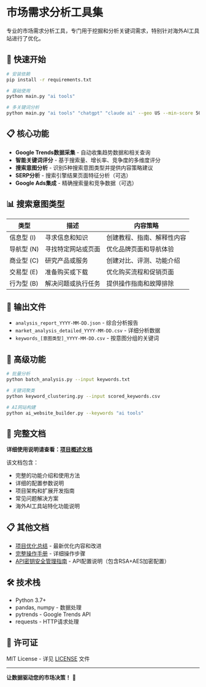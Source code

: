 # 市场需求分析工具集

专业的市场需求分析工具，专门用于挖掘和分析关键词需求，特别针对海外AI工具站进行了优化。

## 🚀 快速开始

```bash
# 安装依赖
pip install -r requirements.txt

# 基础使用
python main.py "ai tools"

# 多关键词分析
python main.py "ai tools" "chatgpt" "claude ai" --geo US --min-score 50
```

## 📋 核心功能

- **Google Trends数据采集** - 自动收集趋势数据和相关查询
- **智能关键词评分** - 基于搜索量、增长率、竞争度的多维度评分
- **搜索意图分析** - 识别5种搜索意图类型并提供内容策略建议
- **SERP分析** - 搜索引擎结果页面特征分析（可选）
- **Google Ads集成** - 精确搜索量和竞争数据（可选）

## 📊 搜索意图类型

| 类型 | 描述 | 内容策略 |
|------|------|----------|
| 信息型 (I) | 寻求信息和知识 | 创建教程、指南、解释性内容 |
| 导航型 (N) | 寻找特定网站或页面 | 优化品牌页面和导航体验 |
| 商业型 (C) | 研究产品或服务 | 创建对比、评测、功能介绍 |
| 交易型 (E) | 准备购买或下载 | 优化购买流程和促销页面 |
| 行为型 (B) | 解决问题或执行任务 | 提供操作指南和故障排除 |

## 📁 输出文件

- `analysis_report_YYYY-MM-DD.json` - 综合分析报告
- `market_analysis_detailed_YYYY-MM-DD.csv` - 详细分析数据
- `keywords_[意图类型]_YYYY-MM-DD.csv` - 按意图分组的关键词

## 🔧 高级功能

```bash
# 批量分析
python batch_analysis.py --input keywords.txt

# 关键词聚类
python keyword_clustering.py --input scored_keywords.csv

# AI网站构建
python ai_website_builder.py --keywords "ai tools"
```

## 📖 完整文档

**详细使用说明请查看：[项目概述文档](docs/项目概述.md)**

该文档包含：
- 完整的功能介绍和使用方法
- 详细的配置参数说明
- 项目架构和扩展开发指南
- 常见问题解决方案
- 海外AI工具站特化功能说明

## 📋 其他文档

- [项目优化总结](docs/项目优化总结.md) - 最新优化内容和改进
- [完整操作手册](docs/完整操作手册.md) - 详细操作步骤
- [API密钥安全管理指南](docs/API密钥安全管理指南.md) - API配置说明（包含RSA+AES加密配置）

## 🛠️ 技术栈

- Python 3.7+
- pandas, numpy - 数据处理
- pytrends - Google Trends API
- requests - HTTP请求处理

## 📄 许可证

MIT License - 详见 [LICENSE](LICENSE) 文件

---

**让数据驱动您的市场决策！** 🎯
